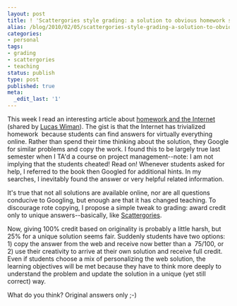 ```yaml
---
layout: post
title: ! 'Scattergories style grading: a solution to obvious homework solutions'
alias: /blog/2010/02/05/scattergories-style-grading-a-solution-to-obvious-homework-solutions/
categories:
- personal
tags:
- grading
- scattergories
- teaching
status: publish
type: post
published: true
meta:
  _edit_last: '1'
---
```

This week I read an interesting article about <a title="Homework and the Internet" href="https://jsaia.wordpress.com/2010/01/29/homework-and-the-internet/" target="_blank">homework and the Internet</a> (shared by <a title="Lucas Wiman" href="https://www.google.com/profiles/lucas.wiman" target="_blank">Lucas Wiman</a>). The gist is that the Internet has trivialized homework  because students can find answers for virtually everything online. Rather than spend their time thinking about the solution, they Google for similar problems and copy the work. I found this to be largely true last semester when I TA'd a course on project management--note: I am not implying that the students cheated! Read on! Whenever students asked for help, I referred to the book then Googled for additional hints. In my searches, I inevitably found the answer or very helpful related information.

It's true that not all solutions are available online, nor are all questions conducive to Googling, but enough are that it has changed teaching. To discourage rote copying, I propose a simple tweak to grading: award credit only to unique answers--basically, like <a title="Wikipedia: Scattergories" href="https://en.wikipedia.org/wiki/Scattergories" target="_blank">Scattergories</a>.

Now, giving 100% credit based on originality is probably a little harsh, but 25% for a unique solution seems fair. Suddenly students have two options: 1) copy the answer from the web and receive now better than a  75/100, or 2) use their creativity to arrive at their own solution and receive full credit. Even if students choose a mix of personalizing the web solution, the learning objectives will be met because they have to think more deeply to understand the problem and update the solution in a unique (yet still correct) way.

What do you think? Original answers only ;-)
